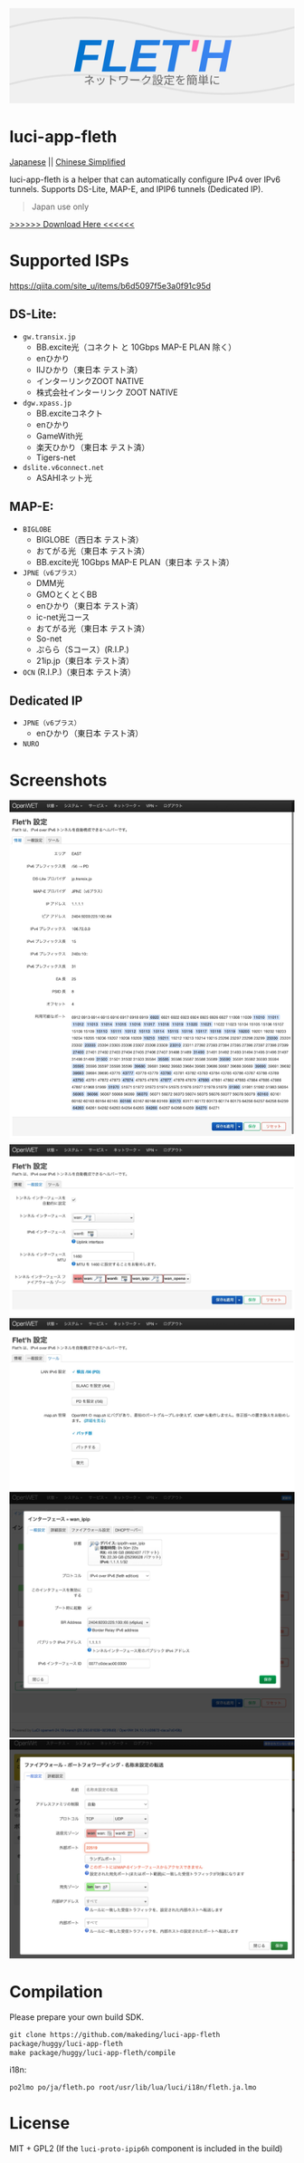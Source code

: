 ![banner](./logo/fleth-banner.svg)
# luci-app-fleth
[Japanese](./readme.md) || [Chinese Simplified](./readme-zhs.md)

luci-app-fleth is a helper that can automatically configure IPv4 over IPv6 tunnels. Supports DS-Lite, MAP-E, and IPIP6 tunnels (Dedicated IP).

> Japan use only

[>>>>>> Download Here <<<<<<](https://github.com/makeding/luci-app-fleth/releases)
# Supported ISPs
https://qiita.com/site_u/items/b6d5097f5e3a0f91c95d  

## DS-Lite:
- `gw.transix.jp`
    - BB.excite光（コネクト と 10Gbps MAP-E PLAN 除く）
    - enひかり
    - IIJひかり（東日本 テスト済）
    - インターリンクZOOT NATIVE
    - 株式会社インターリンク ZOOT NATIVE
- `dgw.xpass.jp`
    - BB.exciteコネクト
    - enひかり
    - GameWith光
    - 楽天ひかり（東日本 テスト済）
    - Tigers-net
- `dslite.v6connect.net`
    - ASAHIネット光
## MAP-E:
- `BIGLOBE`
  - BIGLOBE（西日本 テスト済）
  - おてがる光（東日本 テスト済）
  - BB.excite光 10Gbps MAP-E PLAN（東日本 テスト済）
- `JPNE（v6プラス）`
    - DMM光
    - GMOとくとくBB
    - enひかり（東日本 テスト済）
    - ic-net光コース
    - おてがる光（東日本 テスト済）
    - So-net
    - ぷらら（Sコース）(R.I.P.)
    - 21ip.jp（東日本 テスト済）
- `OCN` (R.I.P.)（東日本 テスト済）

## Dedicated IP
- `JPNE（v6プラス）`
  - enひかり（東日本 テスト済）
- `NURO`

# Screenshots
![information](./screenshots/luci-information-3.jpeg)  
![configuration](./screenshots/luci-configuration-3.jpeg)  
![tools](./screenshots/luci-tools-1.jpeg)  
![luci-proto-ipip6h](./screenshots/luci-proto-ipip6h.jpeg)  
![firewall-port-forward-hook-1](./screenshots/firewall-port-forward-hook-1.png)

# Compilation
Please prepare your own build SDK.

```
git clone https://github.com/makeding/luci-app-fleth package/huggy/luci-app-fleth
make package/huggy/luci-app-fleth/compile
```

i18n:
```
po2lmo po/ja/fleth.po root/usr/lib/lua/luci/i18n/fleth.ja.lmo
```
# License
MIT + GPL2 (If the `luci-proto-ipip6h` component is included in the build)